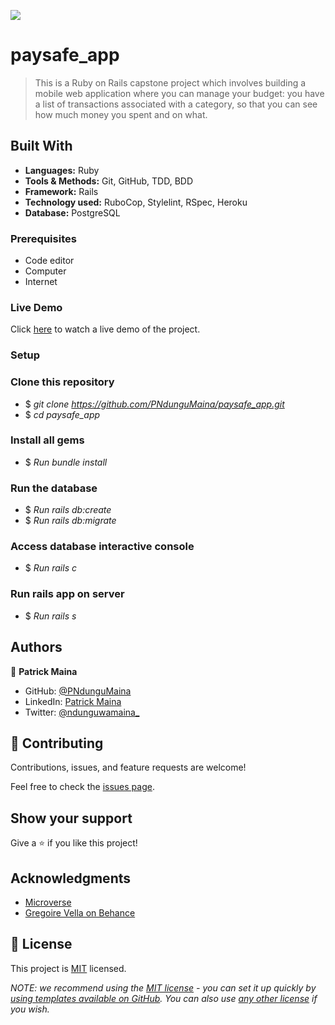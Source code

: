 ![](https://img.shields.io/badge/Microverse-blueviolet)

# paysafe_app

> This is a Ruby on Rails capstone project which involves building a mobile web application where you can manage your budget: you have a list of transactions associated with a category, so that you can see how much money you spent and on what.

## Built With

- **Languages:** Ruby
- **Tools & Methods:** Git, GitHub, TDD, BDD
- **Framework:** Rails
- **Technology used:** RuboCop, Stylelint, RSpec, Heroku
- **Database:** PostgreSQL

### Prerequisites

- Code editor
- Computer
- Internet

### Live Demo
Click [here](https://www.loom.com/share/fd496c8b503549bb900b1665a06e6663) to watch a live demo of the project.

### Setup

### Clone this repository

- $ _git clone https://github.com/PNdunguMaina/paysafe_app.git_
- $ _cd paysafe_app_

### Install all gems

- $ _Run bundle install_

### Run the database

- $ _Run rails db:create_
- $ _Run rails db:migrate_

### Access database interactive console

- $ _Run rails c_

### Run rails app on server

- $ _Run rails s_

## Authors

👤 **Patrick Maina**

- GitHub: [@PNdunguMaina](https://github.com/PNdunguMaina)
- LinkedIn: [Patrick Maina](https://www.linkedin.com/in/pndungumaina/)
- Twitter: [@ndunguwamaina_](https://twitter.com/ndunguwamaina_)

## 🤝 Contributing

Contributions, issues, and feature requests are welcome!

Feel free to check the [issues page](https://github.com/PNdunguMaina/recipe_app/issues).

## Show your support

Give a ⭐️ if you like this project!

## Acknowledgments

- [Microverse](https://www.microverse.org/)
- [Gregoire Vella on Behance](https://www.behance.net/gregoirevella)

## 📝 License

This project is [MIT](./LICENSE) licensed.

_NOTE: we recommend using the [MIT license](https://choosealicense.com/licenses/mit/) - you can set it up quickly by [using templates available on GitHub](https://docs.github.com/en/communities/setting-up-your-project-for-healthy-contributions/adding-a-license-to-a-repository). You can also use [any other license](https://choosealicense.com/licenses/) if you wish._

